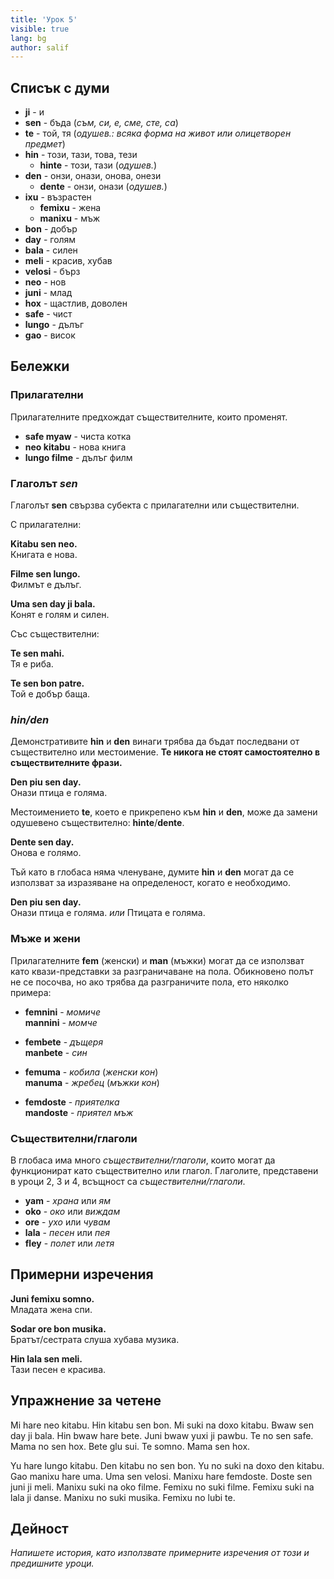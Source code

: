 ```yaml
---
title: 'Урок 5'
visible: true
lang: bg
author: salif
---
```


## Списък с думи

* **ji** - и
* **sen** - бъда (_съм, си, е, сме, сте, са_)
* **te** - той, тя (_одушев.: всяка форма на живот или олицетворен предмет_)
* **hin** - този, тази, това, тези
  * **hinte** - този, тази (_одушев._)
* **den** - онзи, онази, онова, онези
  * **dente** - онзи, онази (_одушев._)
* **ixu** - възрастен
  * **femixu** - жена
  * **manixu** - мъж
* **bon** - добър
* **day** - голям
* **bala** - силен
* **meli** - красив, хубав
* **velosi** - бърз
* **neo** - нов
* **juni** - млад
* **hox** - щастлив, доволен
* **safe** - чист
* **lungo** - дълъг
* **gao** - висок

## Бележки

### Прилагателни

Прилагателните предхождат съществителните, които променят.

* **safe myaw** - чиста котка
* **neo kitabu** - нова книга
* **lungo filme** - дълъг филм

### Глаголът _sen_

Глаголът **sen** свързва субекта с прилагателни или съществителни.

С прилагателни:

**Kitabu sen neo.**  
Книгата е нова.

**Filme sen lungo.**   
Филмът е дълъг.

**Uma sen day ji bala.**  
Конят е голям и силен.

Със съществителни:

**Te sen mahi.**  
Тя е риба.

**Te sen bon patre.**  
Той е добър баща.

### _hin/den_

Демонстративите **hin** и **den** винаги трябва да бъдат последвани от съществително или местоимение. **Те никога не стоят самостоятелно в съществителните фрази.**

**Den piu sen day.**  
Онази птица е голяма.

Местоимението **te**, което е прикрепено към **hin** и **den**, може да замени одушевено съществително: **hinte**/**dente**.

**Dente sen day.**  
Онова е голямо.

Тъй като в глобаса няма членуване, думите **hin** и **den** могат да се използват за изразяване на определеност, когато е необходимо.

**Den piu sen day.**  
Онази птица е голяма. _или_ Птицата е голяма. 
 
### Мъже и жени

Прилагателните **fem** (женски) и **man** (мъжки) могат да се използват като квази-представки за разграничаване на пола. Обикновено полът не се посочва, но ако трябва да разграничите пола, ето няколко примера:

* **femnini** - _момиче_  
**mannini** - _момче_

* **fembete** - _дъщеря_  
**manbete** - _син_

* **femuma** - _кобила_ (_женски кон_)  
**manuma** - _жребец_ (_мъжки кон_)

* **femdoste** - _приятелка_  
**mandoste** - _приятел мъж_ 

### Съществителни/глаголи

В глобаса има много _съществителни/глаголи_, които могат да функционират като съществително или глагол. Глаголите, представени в уроци 2, 3 и 4, всъщност са _съществителни/глаголи_.

* **yam** - _храна_ или _ям_
* **oko** - _око_ или _виждам_
* **ore** - _ухо_ или _чувам_
* **lala** - _песен_ или _пея_
* **fley** - _полет_ или _летя_

## Примерни изречения

**Juni femixu somno.**  
Младата жена спи.

**Sodar ore bon musika.**  
Братът/сестрата слуша хубава музика.

**Hin lala sen meli.**  
Тази песен е красива.

## Упражнение за четене

Mi hare neo kitabu. Hin kitabu sen bon. Mi suki na doxo kitabu. Bwaw sen day ji bala. Hin bwaw hare bete. Juni bwaw yuxi ji pawbu. Te no sen safe. Mama no sen hox. Bete glu sui. Te somno. Mama sen hox. 

Yu hare lungo kitabu. Den kitabu no sen bon. Yu no suki na doxo den kitabu. Gao manixu hare uma. Uma sen velosi. Manixu hare femdoste. Doste sen juni ji meli. Manixu suki na oko filme. Femixu no suki filme. Femixu suki na lala ji danse. Manixu no suki musika. Femixu no lubi te.

## Дейност

_Напишете история, като използвате примерните изречения от този и предишните уроци._
